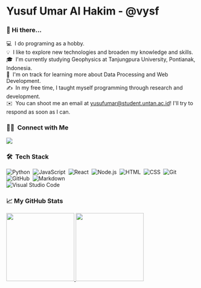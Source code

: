 # Yusuf Umar Al Hakim - @vysf 
### 👋 Hi there...

💻 &nbsp;I do programing as a hobby.\
💡 &nbsp;I like to explore new technologies and broaden my knowledge and skills.\
🎓 &nbsp;I'm currently studying Geophysics at Tanjungpura University, Pontianak, Indonesia.\
🌱 &nbsp;I'm on track for learning more about Data Processing and Web Development.\
✍️ &nbsp;In my free time, I taught myself programming through research and development.\
✉️ &nbsp;You can shoot me an email at yusufumar@student.untan.ac.id! I'll try to respond as soon as I can.

### 🤝🏻 &nbsp;Connect with Me

<p align="left">
  <a href="mailto:yusufumar@student.untan.ac.id"><img src="https://img.shields.io/badge/-yusufumar@student.untan.ac.id-D14836?style=flat&logo=Gmail&logoColor=white"/></a>
</p>

### 🛠 &nbsp;Tech Stack

![Python](https://img.shields.io/badge/-Python-05122A?style=flat&logo=python)&nbsp;
![JavaScript](https://img.shields.io/badge/-JavaScript-05122A?style=flat&logo=javascript)&nbsp;
![React](https://img.shields.io/badge/-React-05122A?style=flat&logo=react)&nbsp;
![Node.js](https://img.shields.io/badge/-Node.js-05122A?style=flat&logo=node.js)&nbsp;
![HTML](https://img.shields.io/badge/-HTML-05122A?style=flat&logo=HTML5)&nbsp;
![CSS](https://img.shields.io/badge/-CSS-05122A?style=flat&logo=CSS3&logoColor=1572B6)&nbsp;
![Git](https://img.shields.io/badge/-Git-05122A?style=flat&logo=git)&nbsp;
![GitHub](https://img.shields.io/badge/-GitHub-05122A?style=flat&logo=github)&nbsp;
![Markdown](https://img.shields.io/badge/-Markdown-05122A?style=flat&logo=markdown)\
![Visual Studio Code](https://img.shields.io/badge/-Visual%20Studio%20Code-05122A?style=flat&logo=visual-studio-code&logoColor=007ACC)&nbsp;

### 📈 My GitHub Stats
<p align="left">
<a href="https://github.com/vysf">
  <img height="180em" src="https://github-readme-stats-eight-theta.vercel.app/api?username=vysf&show_icons=true&theme=algolia&include_all_commits=true&count_private=true"/>
  <img height="180em" src="https://github-readme-stats-eight-theta.vercel.app/api/top-langs/?username=vysf&layout=compact&langs_count=8&theme=algolia"/>
</a>
</p>
<!--
**vysf/vysf** is a ✨ _special_ ✨ repository because its `README.md` (this file) appears on your GitHub profile.
<a href="https://twitter.com/vysf__" target="_blank"><img src="https://img.shields.io/badge/-@vysf__-1877F2?style=flat&logo=Twitter&logoColor=white"/></a>
Here are some ideas to get you started:

- 🔭 I’m currently working on ...
- 🌱 I’m currently learning ...
- 👯 I’m looking to collaborate on ...
- 🤔 I’m looking for help with ...
- 💬 Ask me about ...
- 📫 How to reach me: ...
- 😄 Pronouns: ...
- ⚡ Fun fact: ...
-->
